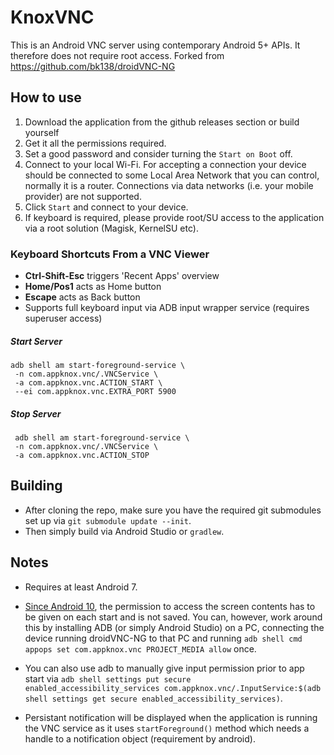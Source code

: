 # KnoxVNC

This is an Android VNC server using contemporary Android 5+ APIs. It therefore does not require
root access. Forked from https://github.com/bk138/droidVNC-NG

## How to use

1. Download the application from the github releases section or build yourself
2. Get it all the permissions required.
3. Set a good password and consider turning the `Start on Boot` off.
4. Connect to your local Wi-Fi. For accepting a connection your device should be connected to some Local Area Network that you can control, normally it is a router. Connections via data networks (i.e. your mobile provider) are not supported.
5. Click `Start` and connect to your device.
6. If keyboard is required, please provide root/SU access to the application via a root solution (Magisk, KernelSU etc).

### Keyboard Shortcuts From a VNC Viewer

* **Ctrl-Shift-Esc** triggers 'Recent Apps' overview
* **Home/Pos1** acts as Home button
* **Escape** acts as Back button
* Supports full keyboard input via ADB input wrapper service (requires superuser access)

##### Start Server

```shell
adb shell am start-foreground-service \
 -n com.appknox.vnc/.VNCService \
 -a com.appknox.vnc.ACTION_START \
 --ei com.appknox.vnc.EXTRA_PORT 5900
```

##### Stop Server

```shell
 adb shell am start-foreground-service \
 -n com.appknox.vnc/.VNCService \
 -a com.appknox.vnc.ACTION_STOP
```

## Building

* After cloning the repo, make sure you have the required git submodules set up via `git submodule update --init`.
* Then simply build via Android Studio or `gradlew`.

## Notes

* Requires at least Android 7.

* [Since Android 10](https://developer.android.com/about/versions/10/privacy/changes#screen-contents),
the permission to access the screen contents has to be given on each start and is not saved. You can,
however, work around this by installing ADB
(or simply Android Studio) on a PC, connecting the device running droidVNC-NG to that PC and running
`adb shell cmd appops set com.appknox.vnc PROJECT_MEDIA allow` once.

* You can also use adb to manually give input permission prior to app start via `adb shell settings put secure enabled_accessibility_services com.appknox.vnc/.InputService:$(adb shell settings get secure enabled_accessibility_services)`.

* Persistant notification will be displayed when the application is running the VNC service as it uses `startForeground()` method which needs a handle to a notification object (requirement by android).
 
